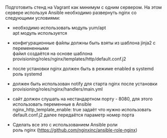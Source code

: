 Подготовить стенд на Vagrant как минимум с одним сервером. На этом сервере используя Ansible необходимо развернуть nginx со следующими условиями:
- необходимо использовать модуль yum/apt<br>
  apt модуль используется

- конфигурационные файлы должны быть взяты из шаблона jinja2 с перемененными<br>
  файил создаётся на основе шаблона provisioning/roles/nginx/templates/http/default.conf.j2  

- после установки nginx должен быть в режиме enabled в systemd<br>
  роль systemd

- должен быть использован notify для старта nginx после установки<br>
  provisioning/roles/nginx/handlers/main.yml

- сайт должен слушать на нестандартном порту - 8080, для этого использовать переменные в Ansible<br>
  nginx_http_template_enable: true  задаёт что нужно использовать default.conf.j2
  далее передаётся параметр номер порта

- Сделать все это с использованием Ansible роли<br>
  роль nginx (https://github.com/nginxinc/ansible-role-nginx)



